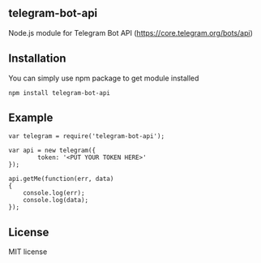 ## telegram-bot-api

Node.js module for Telegram Bot API (https://core.telegram.org/bots/api)

## Installation

You can simply use npm package to get module installed

```
npm install telegram-bot-api
```

## Example

```
var telegram = require('telegram-bot-api');

var api = new telegram({
        token: '<PUT YOUR TOKEN HERE>'
});

api.getMe(function(err, data)
{
    console.log(err);
    console.log(data);
});
```

## License

MIT license
